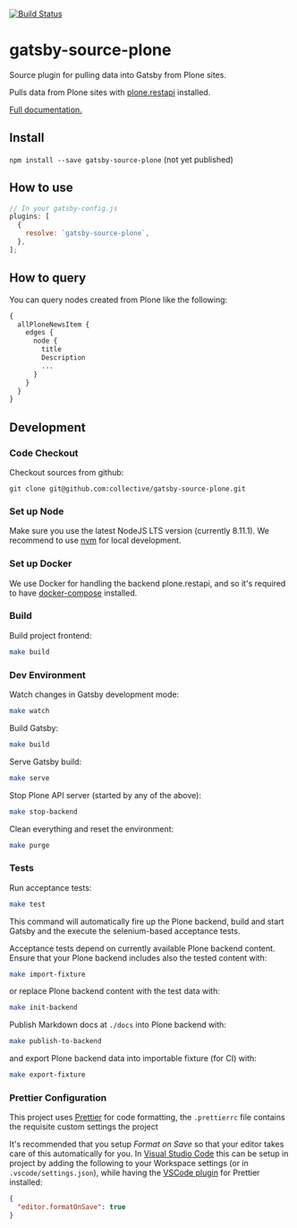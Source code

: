 [![Build Status](https://travis-ci.org/collective/gatsby-source-plone.svg?branch=add_source_dependency)](https://travis-ci.org/collective/gatsby-source-plone)

# gatsby-source-plone

Source plugin for pulling data into Gatsby from Plone sites.

Pulls data from Plone sites with
[plone.restapi](https://github.com/plone/plone.restapi) installed.

[Full documentation.](https://collective.github.io/gatsby-source-plone)

## Install

`npm install --save gatsby-source-plone` (not yet published)

## How to use

```javascript
// In your gatsby-config.js
plugins: [
  {
    resolve: `gatsby-source-plone`,
  },
];
```

## How to query

You can query nodes created from Plone like the following:

```graphql
{
  allPloneNewsItem {
    edges {
      node {
        title
        Description
        ...
      }
    }
  }
}
```

## Development

### Code Checkout

Checkout sources from github:

```bash:
git clone git@github.com:collective/gatsby-source-plone.git
```

### Set up Node

Make sure you use the latest NodeJS LTS version (currently 8.11.1). We recommend to use [nvm](http://nvm.sh/) for local development.

### Set up Docker

We use Docker for handling the backend plone.restapi, and so it's required to have [docker-compose](https://docs.docker.com/compose/install/) installed.

### Build

Build project frontend:

```bash
make build
```

### Dev Environment

Watch changes in Gatsby development mode:

```bash
make watch
```

Build Gatsby:

```bash
make build
```

Serve Gatsby build:

```bash
make serve
```

Stop Plone API server (started by any of the above):

```bash
make stop-backend
```

Clean everything and reset the environment:

```bash
make purge
```

### Tests

Run acceptance tests:

```bash
make test
```

This command will automatically fire up the Plone backend, build and start Gatsby and the execute the selenium-based acceptance tests.

Acceptance tests depend on currently available Plone backend content. Ensure that your Plone backend includes also the tested content with:

```bash
make import-fixture
```

or replace Plone backend content with the test data with:

```bash
make init-backend
```

Publish Markdown docs at `./docs` into Plone backend with:

```bash
make publish-to-backend
```

and export Plone backend data into importable fixture (for CI) with:

```bash
make export-fixture
```

### Prettier Configuration

This project uses [Prettier](https://prettier.io/) for code formatting, the `.prettierrc` file contains the requisite custom settings the project

It's recommended that you setup _Format on Save_ so that your editor takes care of this automatically for you. In [Visual Studio Code](https://code.visualstudio.com/) this can be setup in project by adding the following to your Workspace settings (or in `.vscode/settings.json`), while having the [VSCode plugin](https://marketplace.visualstudio.com/items?itemName=esbenp.prettier-vscode) for Prettier installed:

```json
{
  "editor.formatOnSave": true
}
```

